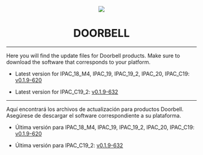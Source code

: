 <p align="center">
  <img src="https://surix.net/images/logo-scrolled.png" />
</p>

# <h1 align="center">DOORBELL</h1>

---

Here you will find the update files for Doorbell products. Make sure to download the software that corresponds to your platform.

- Latest version for IPAC_18_M4, IPAC_19, IPAC_19_2, IPAC_20, IPAC_C19: [v0.1.9-620](https://github.com/surixArg/doorbell/tree/main/v0.1.9-620)

- Latest version for IPAC_C19_2: [v0.1.9-632](https://github.com/surixArg/doorbell/tree/main/v0.1.9-632)

---

Aquí encontrará los archivos de actualización para productos Doorbell. Asegúrese de descargar el software correspondiente a su plataforma.

- Última versión para IPAC_18_M4, IPAC_19, IPAC_19_2, IPAC_20, IPAC_C19: [v0.1.9-620](https://github.com/surixArg/doorbell/tree/main/v0.1.9-620)

- Última versión para IPAC_C19_2: [v0.1.9-632](https://github.com/surixArg/doorbell/tree/main/v0.1.9-632)
